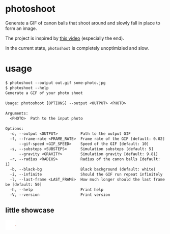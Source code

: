# photoshoot
Generate a GIF of canon balls that shoot around and slowly fall in place to form an image.

The project is inspired by [this video](https://youtu.be/lS_qeBy3aQI?si=0QOkNiy3eRM54eK1) (especially the end).

In the current state, `photoshoot` is completely unoptimizied and slow.

# usage
```console
$ photoshoot --output out.gif some-photo.jpg
$ photoshoot --help
Generate a GIF of your photo shoot

Usage: photoshoot [OPTIONS] --output <OUTPUT> <PHOTO>

Arguments:
  <PHOTO>  Path to the input photo

Options:
  -o, --output <OUTPUT>          Path to the output GIF
  -f, --frame-rate <FRAME_RATE>  Frame rate of the GIF [default: 0.02]
      --gif-speed <GIF_SPEED>    Speed of the GIF [default: 10]
  -s, --substeps <SUBSTEPS>      Simulation substeps [default: 5]
      --gravity <GRAVITY>        Simulation gravity [default: 9.81]
  -r, --radius <RADIUS>          Radius of the canon balls [default: 1]
  -b, --black-bg                 Black background (default: white)
  -i, --infinite                 Should the GIF run repeat infinitely
  -l, --last-frame <LAST_FRAME>  How much longer should the last frame be [default: 50]
  -h, --help                     Print help
  -V, --version                  Print version
```

## little showcase
![photoshoot created GIF](./out.gif)
